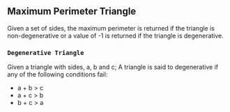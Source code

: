 ## Maximum Perimeter Triangle

Given a set of sides, the maximum perimeter is returned if the triangle is non-degenerative or a value of -1 is returned if the triangle is degenerative.

### `Degenerative Triangle`

Given a triangle with sides, a, b and c; A triangle is said to degenerative if any of the following conditions fail:
* a + b > c
* a + c > b
* b + c > a
